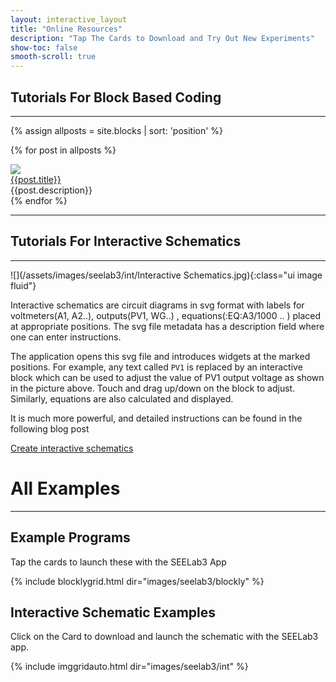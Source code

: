 ```yaml
---
layout: interactive_layout
title: "Online Resources"
description: "Tap The Cards to Download and Try Out New Experiments"
show-toc: false
smooth-scroll: true
---
```




## Tutorials For Block Based Coding
---

<div class="ui very relaxed list">

{% assign allposts = site.blocks | sort: 'position' %}

  {% for post in allposts %}
  <div class="item">
    <img class="ui avatar image" src="{{post.thumb}}">
    <div class="content">
      <a class="header" href="{{post.url}}">{{post.title}}</a>
      <div class="description">{{post.description}}</div>
    </div>
  </div>
  {% endfor %}

</div>

---


## Tutorials For Interactive Schematics
---

![](/assets/images/seelab3/int/Interactive Schematics.jpg){:class="ui image fluid"}

Interactive schematics are circuit diagrams in svg format with labels for voltmeters(A1, A2..), outputs(PV1, WG..) , equations(:EQ:A3/1000 .. )
placed at appropriate positions. The svg file metadata has a description field where one can enter instructions.

The application opens this svg file and introduces widgets at the marked positions. For example, any text called `PV1` is replaced by an interactive block
which can be used to adjust the value of PV1 output voltage as shown in the picture above. Touch and drag up/down on the block to adjust. Similarly, equations are also calculated
and displayed.

It is much more powerful, and detailed instructions can be found in the following blog post

[Create interactive schematics](seel3/android/interactive-schematics.html)


# All Examples
---

## Example Programs

Tap the cards to launch these with the SEELab3 App

{% include blocklygrid.html dir="images/seelab3/blockly"   %}


##  Interactive Schematic Examples

Click on the Card to download and launch the schematic with the SEELab3 app.

{% include imggridauto.html dir="images/seelab3/int"  %}

